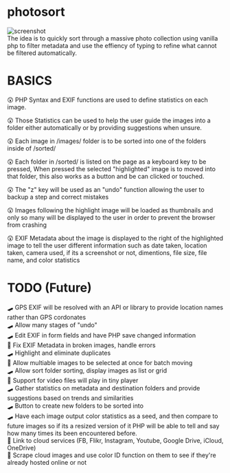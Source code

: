 # photosort
![screenshot](https://github.com/LuckyMonkey/photosort/blob/master/screenshot.png)  
The idea is to quickly sort through a massive photo collection using vanilla php to filter metadata and use the effiency of typing to refine what cannot be filtered automatically.   
  
# BASICS
😲 PHP Syntax and EXIF functions are used to define statistics on each image.  
  
😲 Those Statistics can be used to help the user guide the images into a folder either automatically or by providing suggestions when unsure.  
  
😲 Each image in /images/ folder is to be sorted into one of the folders inside of /sorted/  
  
😲 Each folder in /sorted/ is listed on the page as a keyboard key to be pressed, When pressed the selected "highlighted" image is to moved into that folder, this also works as a button and be can clicked or touched.  

😲 The "z" key will be used as an "undo" function allowing the user to backup a step and correct mistakes  
  
😲 Images following the highlight image will be loaded as thumbnails and only so many will be displayed to the user in order to prevent the browser from crashing  

😲 EXIF Metadata about the image is displayed to the right of the highlighted image to tell the user different information such as date taken, location taken, camera used, if its a screenshot or not, dimentions, file size, file name, and color statistics  
  

# TODO (Future)
🛹 GPS EXIF will be resolved with an API or library to provide location names rather than GPS cordonates  
🛹 Allow many stages of "undo"  
🛹 Edit EXIF in form fields and have PHP save changed information  
🤕 Fix EXIF Metadata in broken images, handle errors  
🛹 Highlight and eliminate duplicates  
🤕 Allow multiable images to be selected at once for batch moving  
🛹 Allow sort folder sorting, display images as list or grid  
🤕 Support for video files will play in tiny player  
🛹 Gather statistics on metadata and destination folders and provide suggestions based on trends and similarities  
🛹 Button to create new folders to be sorted into  
🛹 Have each image output color statistics as a seed, and then compare to future images so if its a resized version of it PHP will be able to tell and say how many times its been encountered before.  
🤕 Link to cloud services (FB, Flikr, Instagram, Youtube, Google Drive, iCloud, OneDrive)  
🤕 Scrape cloud images and use color ID function on them to see if they're already hosted online or not  